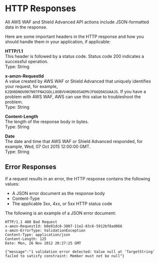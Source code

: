 # HTTP Responses<a name="waf-api-making-requests-response"></a>

All AWS WAF and Shield Advanced API actions include JSON\-formatted data in the response\.

Here are some important headers in the HTTP response and how you should handle them in your application, if applicable:

**HTTP/1\.1**  
This header is followed by a status code\. Status code 200 indicates a successful operation\.   
Type: String

**x\-amzn\-RequestId**  
A value created by AWS WAF or Shield Advanced that uniquely identifies your request, for example, `K2QH8DNOU907N97FNA2GDLL8OBVV4KQNSO5AEMVJF66Q9ASUAAJG`\. If you have a problem with AWS WAF, AWS can use this value to troubleshoot the problem\.    
Type: String

**Content\-Length**  
The length of the response body in bytes\.  
Type: String

**Date**  
The date and time that AWS WAF or Shield Advanced responded, for example, Wed, 07 Oct 2015 12:00:00 GMT\.  
Type: String

## Error Responses<a name="waf-api-making-requests-error-response"></a>

If a request results in an error, the HTTP response contains the following values:
+ A JSON error document as the response body
+ Content\-Type
+ The applicable 3xx, 4xx, or 5xx HTTP status code

The following is an example of a JSON error document:

```
HTTP/1.1 400 Bad Request
x-amzn-RequestId: b0e91dc8-3807-11e2-83c6-5912bf8ad066
x-amzn-ErrorType: ValidationException
Content-Type: application/json
Content-Length: 125
Date: Mon, 26 Nov 2012 20:27:25 GMT

{"message":"1 validation error detected: Value null at 'TargetString' failed to satisfy constraint: Member must not be null"}
```